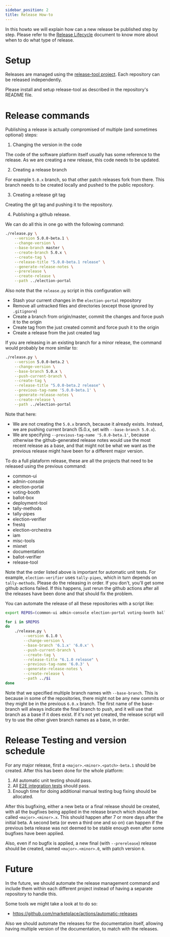 ```yaml
---
sidebar_position: 2
title: Release How-to
---
```


In this howto we will explain how can a new release be published step by step.
Please refer to the [Release Lifecycle](release-lifecycle.md) document to
know more about when to do what type of release.

# Setup

Releases are managed using the 
[release-tool project](https://github.com/sequentech/release-tool). Each 
repository can be released independently.

Please install and setup release-tool as described in the repository's
README file.

# Release commands

Publishing a release is actually compromised of multiple (and sometimes 
optional) steps:

1. Changing the version in the code

The code of the software platform itself usually has some reference to the
release. As we are creating a new release, this code needs to be updated.

2. Creating a release branch

For example `5.0.x` branch, so that other patch releases fork from there.
This branch needs to be created locally and pushed to the public repository.

3. Creating a release git tag

Creating the git tag and pushing it to the repository.

4. Publishing a github release.

We can do all this in one go with the following command:

```bash
./release.py \
    --version 5.0.0-beta.1 \
    --change-version \
    --base-branch master \
    --create-branch 5.0.x \
    --create-tag \
    --release-title "5.0.0-beta.1 release" \
    --generate-release-notes \
    --prerelease \
    --create-release \
    --path ../election-portal
```

Also note that the `release.py` script in this configuration will:
- Stash your current changes in the `election-portal` repository
- Remove all untracked files and directories (except those ignored by `.gitignore`)
- Create a branch from origin/master, commit the changes and force push it to
the origin
- Create tag from the just created commit and force push it to the origin
- Create a release from the just created tag

If you are releasing in an existing branch for a minor release, the command
would probably be more similar to:

```bash
./release.py \
    --version 5.0.0-beta.2 \
    --change-version \
    --base-branch 5.0.x \
    --push-current-branch \
    --create-tag \
    --release-title "5.0.0-beta.2 release" \
    --previous-tag-name '5.0.0-beta.1' \
    --generate-release-notes \
    --create-release \
    --path ../election-portal
```

Note that here:
- We are not creating the `5.0.x`  branch, because it already exists. Instead,
we are pushing current branch (5.0.x, set with `--base-branch 5.0.x`).
- We are specifying `--previous-tag-name '5.0.0-beta.1'`, because otherwise the
github-generated release notes would use the most recent release as a base, and
that might not be what we want as the previous release might have been for 
a different major version.

To do a full plataform release, these are all the projects that need to be 
released using the previous command:
- common-ui
- admin-console
- election-portal
- voting-booth
- ballot-box
- deployment-tool
- tally-methods
- tally-pipes
- election-verifier
- frestq
- election-orchestra
- iam
- misc-tools
- mixnet
- documentation
- ballot-verifier
- release-tool

Note that the order listed above is important for automatic unit tests. For
example, `election-verifier` uses `tally-pipes`, which in turn depends on
`tally-methods`. Please do the releasing in order. If you don't, you'll get some
github actions failed. If this happens, just rerun the github actions after all
the releases have been done and that should fix the problem.

You can automate the release of all these repositories with a script like:

```bash
export REPOS=(common-ui admin-console election-portal voting-booth ballot-box deployment-tool tally-methods tally-pipes election-verifier frestq election-orchestra iam misc-tools mixnet documentation ballot-verifier release-tool)

for i in $REPOS
do
    ./release.py \
        --version 6.1.0 \
        --change-version \
        --base-branch '6.1.x' '6.0.x' \
        --push-current-branch \
        --create-tag \
        --release-title "6.1.0 release" \
        --previous-tag-name '6.0.3' \
        --generate-release-notes \
        --create-release \
        --path ../$i
done
```

Note that we specified multiple branch names with `--base-branch`. This is 
because in some of the repositories, there might not be any new commits or they
might be in the previous `6.0.x` branch. The first name of the base-branch will
always indicate the final branch to push, and it will use that branch as a base
if it does exist. If it's not yet created, the release script will try to use
the other given branch names as a base, in order.

# Release Testing and version schedule

For any major release, first a `<major>.<minor>.<patch>-beta.1` should be
created. After this has been done for the whole platform:
1. All automatic unit testing should pass.
2. All [E2E integration tests](../reference/testing/) should pass.
3. Enough time for doing additional manual testing bug fixing should be
   allocated.

After this bugfixing, either a new beta or a final release should be created,
with all the bugfixes being applied in the release branch which should be
called `<major>.<minor>.x`. This should happen after 7 or more days after the 
initial beta. A second beta (or even a third one and so on) can happen if the
previous beta release was not deemed to be stable enough even after some 
bugfixes have been applied.

Also, even if no bugfix is applied, a new final (with `--prerelease`) release
should be created, named `<major>.<minor>.0`, with patch version `0`. 

# Future

In the future, we should automate the release management command and include
them within each different project instead of having a separate repository to
handle this.

Some tools we might take a look at to do so:
- https://github.com/marketplace/actions/automatic-releases

Also we should automate the releases for the documentation itself, allowing
having multiple version of the documentation, to match with the releases.
